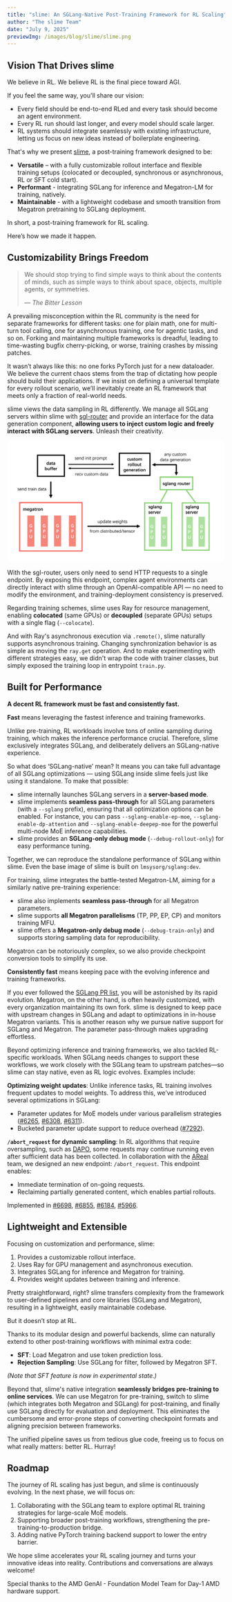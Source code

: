 ```yaml
---
title: "slime: An SGLang-Native Post-Training Framework for RL Scaling"
author: "The slime Team"
date: "July 9, 2025"
previewImg: /images/blog/slime/slime.png
---
```


## Vision That Drives slime

We believe in RL. We believe RL is the final piece toward AGI.

If you feel the same way, you'll share our vision:

- Every field should be end-to-end RLed and every task should become an agent environment.
- Every RL run should last longer, and every model should scale larger.
- RL systems should integrate seamlessly with existing infrastructure, letting us focus on new ideas instead of boilerplate engineering.

That's why we present [slime](https://github.com/THUDM/slime), a post-training framework designed to be:

- **Versatile** – with a fully customizable rollout interface and flexible training setups (colocated or decoupled, synchronous or asynchronous, RL or SFT cold start).
- **Performant** - integrating SGLang for inference and Megatron-LM for training, natively.
- **Maintainable** - with a lightweight codebase and smooth transition from Megatron pretraining to SGLang deployment.

In short, a post-training framework for RL scaling.

Here’s how we made it happen.

## Customizability Brings Freedom

> We should stop trying to find simple ways to think about the contents of minds, such as simple ways to think about space, objects, multiple agents, or symmetries.
> 
> 
> — *The Bitter Lesson*
> 

A prevailing misconception within the RL community is the need for separate frameworks for different tasks: one for plain math, one for multi-turn tool calling, one for asynchronous training, one for agentic tasks, and so on. Forking and maintaining multiple frameworks is dreadful, leading to time-wasting bugfix cherry-picking, or worse, training crashes by missing patches.

It wasn’t always like this: no one forks PyTorch just for a new dataloader. We believe the current chaos stems from the trap of dictating how people should build their applications. If we insist on defining a universal template for every rollout scenario, we’ll inevitably create an RL framework that meets only a fraction of real-world needs.

slime views the data sampling in RL differently. We manage all SGLang servers within slime with [sgl-router](https://github.com/sgl-project/sglang/tree/main/sgl-router) and provide an interface for the data generation component, **allowing users to inject custom logic and freely interact with SGLang servers**. Unleash their creativity.

![slime architecture](/images/blog/slime/slime-arch.png)

With the sgl-router, users only need to send HTTP requests to a single endpoint. By exposing this endpoint, complex agent environments can directly interact with slime through an OpenAI-compatible API — no need to modify the environment, and training-deployment consistency is preserved.

Regarding training schemes, slime uses Ray for resource management, enabling **colocated** (same GPUs) or **decoupled** (separate GPUs) setups with a single flag (`--colocate`).

And with Ray's asynchronous execution via `.remote()`, slime naturally supports asynchronous training. Changing synchronization behavior is as simple as moving the `ray.get` operation. And to make experimenting with different strategies easy, we didn't wrap the code with trainer classes, but simply exposed the training loop in entrypoint  `train.py`.

## Built for Performance

**A decent RL framework must be fast and consistently fast.**

**Fast** means leveraging the fastest inference and training frameworks.

Unlike pre-training, RL workloads involve tons of online sampling during training, which makes the inference performance crucial. Therefore, slime exclusively integrates SGLang, and deliberately delivers an SGLang-native experience.

So what does ‘SGLang-native’ mean? It means you can take full advantage of all SGLang optimizations — using SGLang inside slime feels just like using it standalone. To make that possible:

- slime internally launches SGLang servers in a **server-based mode**.
- slime implements **seamless pass-through** for all SGLang parameters (with a `--sglang` prefix), ensuring that all optimization options can be enabled. For instance, you can pass `--sglang-enable-ep-moe`, `--sglang-enable-dp-attention` and `--sglang-enable-deepep-moe` for the powerful multi-node MoE inference capabilities.
- slime provides an **SGLang-only debug mode** (`--debug-rollout-only`) for easy performance tuning.

Together, we can reproduce the standalone performance of SGLang within slime. Even the base image of slime is built on `lmsysorg/sglang:dev`.

For training, slime integrates the battle-tested Megatron-LM, aiming for a similarly native pre-training experience:

- slime also implements **seamless pass-through** for all Megatron parameters.
- slime supports **all Megatron parallelisms** (TP, PP, EP, CP) and monitors training MFU.
- slime offers a **Megatron-only debug mode** (`--debug-train-only`) and supports storing sampling data for reproducibility.

Megatron can be notoriously complex, so we also provide checkpoint conversion tools to simplify its use.

**Consistently fast** means keeping pace with the evolving inference and training frameworks.

If you ever followed the [SGLang PR list](https://github.com/sgl-project/sglang/pulls), you will be astonished by its rapid evolution. Megatron, on the other hand, is often heavily customized, with every organization maintaining its own fork. slime is designed to keep pace with upstream changes in SGLang and adapt to optimizations in in-house Megatron variants. This is another reason why we pursue native support for SGLang and Megatron. The parameter pass-through makes upgrading effortless.

Beyond optimizing inference and training frameworks, we also tackled RL-specific workloads. When SGLang needs changes to support these workflows, we work closely with the SGLang team to upstream patches—so slime can stay native, even as RL logic evolves. Examples include:

**Optimizing weight updates**: Unlike inference tasks, RL training involves frequent updates to model weights. To address this, we’ve introduced several optimizations in SGLang:
    
  - Parameter updates for MoE models under various parallelism strategies ([#6265](https://github.com/sgl-project/sglang/pull/6265), [#6308](https://github.com/sgl-project/sglang/pull/6308), [#6311](https://github.com/sgl-project/sglang/pull/6311)).
  - Bucketed parameter update support to reduce overhead ([#7292](https://github.com/sgl-project/sglang/pull/7292)).

**`/abort_request` for dynamic sampling**: In RL algorithms that require oversampling, such as [DAPO](https://arxiv.org/abs/2503.14476), some requests may continue running even after sufficient data has been collected. In collaboration with the [AReal](https://github.com/inclusionAI/AReaL) team, we designed an new endpoint: `/abort_request`. This endpoint enables:
    
  - Immediate termination of on-going requests.
  - Reclaiming partially generated content, which enables partial rollouts.
    
Implemented in [#6698](https://github.com/sgl-project/sglang/pull/6698), [#6855](https://github.com/sgl-project/sglang/pull/6855), [#6184](https://github.com/sgl-project/sglang/pull/6184), [#5966](https://github.com/sgl-project/sglang/pull/5966).
    

## Lightweight and Extensible

Focusing on customization and performance, slime:

1. Provides a customizable rollout interface.
2. Uses Ray for GPU management and asynchronous execution.
3. Integrates SGLang for inference and Megatron for training.
4. Provides weight updates between training and inference.

Pretty straightforward, right? slime transfers complexity from the framework to user-defined pipelines and core libraries (SGLang and Megatron), resulting in a lightweight, easily maintainable codebase.

But it doesn’t stop at RL.

Thanks to its modular design and powerful backends, slime can naturally extend to other post-training workflows with minimal extra code:

- **SFT**: Load Megatron and use token prediction loss.
- **Rejection Sampling**: Use SGLang for filter, followed by Megatron SFT.

*(Note that SFT feature is now in experimental state.)*

Beyond that, slime's native integration **seamlessly bridges pre-training to online services**. We can use Megatron for pre-training, switch to slime (which integrates both Megatron and SGLang) for post-training, and finally use SGLang directly for evaluation and deployment. This eliminates the cumbersome and error-prone steps of converting checkpoint formats and aligning precision between frameworks.

The unified pipeline saves us from tedious glue code, freeing us to focus on what really matters: better RL. Hurray!

## Roadmap

The journey of RL scaling has just begun, and slime is continuously evolving. In the next phase, we will focus on:

1. Collaborating with the SGLang team to explore optimal RL training strategies for large-scale MoE models.
2. Supporting broader post-training workflows, strengthening the pre-training-to-production bridge.
3. Adding native PyTorch training backend support to lower the entry barrier.

We hope slime accelerates your RL scaling journey and turns your innovative ideas into reality. Contributions and conversations are always welcome!

Special thanks to the AMD GenAI - Foundation Model Team for Day-1 AMD hardware support.
